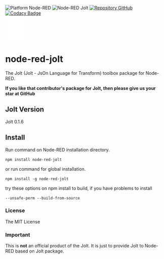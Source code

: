 ![Platform Node-RED](http://b.repl.ca/v1/Platform-Node--RED-red.png)
![Node-RED Jolt](http://b.repl.ca/v1/Node--RED-Jolt-blue.png)
[![Repository GitHub](http://b.repl.ca/v1/Repository-Github-orange.png)](https://github.com/luqholanda/node-red-jolt)
[![Codacy Badge](https://app.codacy.com/project/badge/Grade/79b328ffe7aa4842ba8385cb250de414)](https://www.codacy.com/gh/luqholanda/node-red-jolt/dashboard?utm_source=github.com&amp;utm_medium=referral&amp;utm_content=luqholanda/node-red-jolt&amp;utm_campaign=Badge_Grade)

[![noderedjolt](icons/jolt.svg)](https://sollutie.com.br)

# node-red-jolt
The Jolt (Jolt - JsOn Language for Transform) toolbox package for Node-RED.

**If you like that contributor's package for Jolt, then please give us your star at GitHub**

## Jolt Version

Jolt 0.1.6

## Install

Run command on Node-RED installation directory.

	npm install node-red-jolt 

or run command for global installation.

	npm install -g node-red-jolt

try these options on npm install to build, if you have problems to install

    --unsafe-perm --build-from-source
   
### License

The MIT License

### Important

This is **not** an official product of the Jolt.
It is just to provide Jolt to Node-RED based on Jolt package.